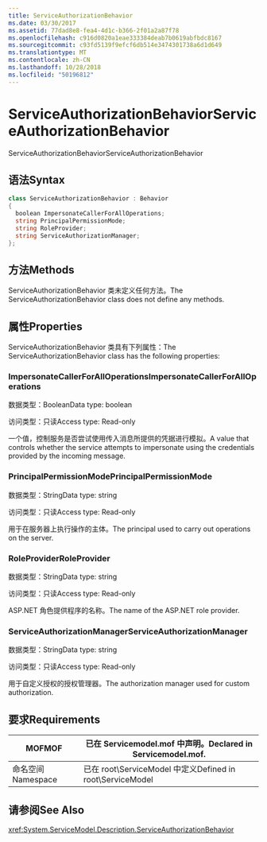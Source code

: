 ```yaml
---
title: ServiceAuthorizationBehavior
ms.date: 03/30/2017
ms.assetid: 77dad8e8-fea4-4d1c-b366-2f01a2a87f78
ms.openlocfilehash: c916d0820a1eae333384deab7b0619abfbdc8167
ms.sourcegitcommit: c93fd5139f9efcf6db514e3474301738a6d1d649
ms.translationtype: MT
ms.contentlocale: zh-CN
ms.lasthandoff: 10/28/2018
ms.locfileid: "50196812"
---
```

# <a name="serviceauthorizationbehavior"></a><span data-ttu-id="8a8c0-102">ServiceAuthorizationBehavior</span><span class="sxs-lookup"><span data-stu-id="8a8c0-102">ServiceAuthorizationBehavior</span></span>
<span data-ttu-id="8a8c0-103">ServiceAuthorizationBehavior</span><span class="sxs-lookup"><span data-stu-id="8a8c0-103">ServiceAuthorizationBehavior</span></span>  
  
## <a name="syntax"></a><span data-ttu-id="8a8c0-104">语法</span><span class="sxs-lookup"><span data-stu-id="8a8c0-104">Syntax</span></span>  
  
```csharp
class ServiceAuthorizationBehavior : Behavior  
{  
  boolean ImpersonateCallerForAllOperations;  
  string PrincipalPermissionMode;  
  string RoleProvider;  
  string ServiceAuthorizationManager;  
};  
```  
  
## <a name="methods"></a><span data-ttu-id="8a8c0-105">方法</span><span class="sxs-lookup"><span data-stu-id="8a8c0-105">Methods</span></span>  
 <span data-ttu-id="8a8c0-106">ServiceAuthorizationBehavior 类未定义任何方法。</span><span class="sxs-lookup"><span data-stu-id="8a8c0-106">The ServiceAuthorizationBehavior class does not define any methods.</span></span>  
  
## <a name="properties"></a><span data-ttu-id="8a8c0-107">属性</span><span class="sxs-lookup"><span data-stu-id="8a8c0-107">Properties</span></span>  
 <span data-ttu-id="8a8c0-108">ServiceAuthorizationBehavior 类具有下列属性：</span><span class="sxs-lookup"><span data-stu-id="8a8c0-108">The ServiceAuthorizationBehavior class has the following properties:</span></span>  
  
### <a name="impersonatecallerforalloperations"></a><span data-ttu-id="8a8c0-109">ImpersonateCallerForAllOperations</span><span class="sxs-lookup"><span data-stu-id="8a8c0-109">ImpersonateCallerForAllOperations</span></span>  
 <span data-ttu-id="8a8c0-110">数据类型：Boolean</span><span class="sxs-lookup"><span data-stu-id="8a8c0-110">Data type: boolean</span></span>  
  
 <span data-ttu-id="8a8c0-111">访问类型：只读</span><span class="sxs-lookup"><span data-stu-id="8a8c0-111">Access type: Read-only</span></span>  
  
 <span data-ttu-id="8a8c0-112">一个值，控制服务是否尝试使用传入消息所提供的凭据进行模拟。</span><span class="sxs-lookup"><span data-stu-id="8a8c0-112">A value that controls whether the service attempts to impersonate using the credentials provided by the incoming message.</span></span>  
  
### <a name="principalpermissionmode"></a><span data-ttu-id="8a8c0-113">PrincipalPermissionMode</span><span class="sxs-lookup"><span data-stu-id="8a8c0-113">PrincipalPermissionMode</span></span>  
 <span data-ttu-id="8a8c0-114">数据类型：String</span><span class="sxs-lookup"><span data-stu-id="8a8c0-114">Data type: string</span></span>  
  
 <span data-ttu-id="8a8c0-115">访问类型：只读</span><span class="sxs-lookup"><span data-stu-id="8a8c0-115">Access type: Read-only</span></span>  
  
 <span data-ttu-id="8a8c0-116">用于在服务器上执行操作的主体。</span><span class="sxs-lookup"><span data-stu-id="8a8c0-116">The principal used to carry out operations on the server.</span></span>  
  
### <a name="roleprovider"></a><span data-ttu-id="8a8c0-117">RoleProvider</span><span class="sxs-lookup"><span data-stu-id="8a8c0-117">RoleProvider</span></span>  
 <span data-ttu-id="8a8c0-118">数据类型：String</span><span class="sxs-lookup"><span data-stu-id="8a8c0-118">Data type: string</span></span>  
  
 <span data-ttu-id="8a8c0-119">访问类型：只读</span><span class="sxs-lookup"><span data-stu-id="8a8c0-119">Access type: Read-only</span></span>  
  
 <span data-ttu-id="8a8c0-120">ASP.NET 角色提供程序的名称。</span><span class="sxs-lookup"><span data-stu-id="8a8c0-120">The name of the ASP.NET role provider.</span></span>  
  
### <a name="serviceauthorizationmanager"></a><span data-ttu-id="8a8c0-121">ServiceAuthorizationManager</span><span class="sxs-lookup"><span data-stu-id="8a8c0-121">ServiceAuthorizationManager</span></span>  
 <span data-ttu-id="8a8c0-122">数据类型：String</span><span class="sxs-lookup"><span data-stu-id="8a8c0-122">Data type: string</span></span>  
  
 <span data-ttu-id="8a8c0-123">访问类型：只读</span><span class="sxs-lookup"><span data-stu-id="8a8c0-123">Access type: Read-only</span></span>  
  
 <span data-ttu-id="8a8c0-124">用于自定义授权的授权管理器。</span><span class="sxs-lookup"><span data-stu-id="8a8c0-124">The authorization manager used for custom authorization.</span></span>  
  
## <a name="requirements"></a><span data-ttu-id="8a8c0-125">要求</span><span class="sxs-lookup"><span data-stu-id="8a8c0-125">Requirements</span></span>  
  
|<span data-ttu-id="8a8c0-126">MOF</span><span class="sxs-lookup"><span data-stu-id="8a8c0-126">MOF</span></span>|<span data-ttu-id="8a8c0-127">已在 Servicemodel.mof 中声明。</span><span class="sxs-lookup"><span data-stu-id="8a8c0-127">Declared in Servicemodel.mof.</span></span>|  
|---------|-----------------------------------|  
|<span data-ttu-id="8a8c0-128">命名空间</span><span class="sxs-lookup"><span data-stu-id="8a8c0-128">Namespace</span></span>|<span data-ttu-id="8a8c0-129">已在 root\ServiceModel 中定义</span><span class="sxs-lookup"><span data-stu-id="8a8c0-129">Defined in root\ServiceModel</span></span>|  
  
## <a name="see-also"></a><span data-ttu-id="8a8c0-130">请参阅</span><span class="sxs-lookup"><span data-stu-id="8a8c0-130">See Also</span></span>  
 <xref:System.ServiceModel.Description.ServiceAuthorizationBehavior>
